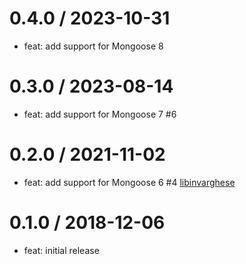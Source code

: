 0.4.0 / 2023-10-31
==================
 * feat: add support for Mongoose 8

0.3.0 / 2023-08-14
==================
 * feat: add support for Mongoose 7 #6

0.2.0 / 2021-11-02
==================
 * feat: add support for Mongoose 6 #4 [libinvarghese](https://github.com/libinvarghese)

0.1.0 / 2018-12-06
==================
 * feat: initial release
